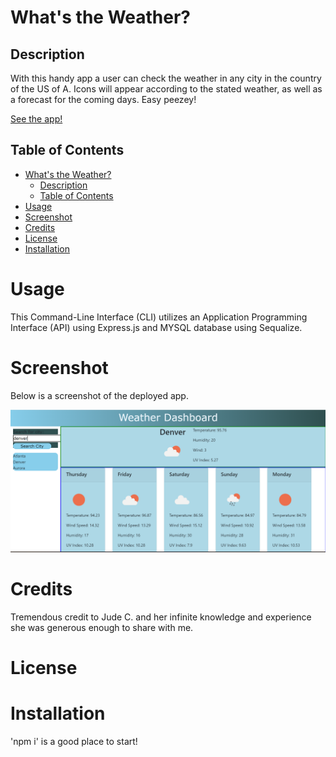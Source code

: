 # What's the Weather?

## Description

With this handy app a user can check the weather in any city in the country of the US of A.  Icons will appear according to the stated weather, as well as a forecast for the coming days.  Easy peezey!

[See the app!](https://kalebritt.github.io/weather-api-hw6/)

## Table of Contents

- [What's the Weather?](#whats-the-weather)
  - [Description](#description)
  - [Table of Contents](#table-of-contents)
- [Usage](#usage)
- [Screenshot](#screenshot)
- [Credits](#credits)
- [License](#license)
- [Installation](#installation)

# Usage

This Command-Line Interface (CLI) utilizes an Application Programming Interface (API) using Express.js and MYSQL database using Sequalize.

# Screenshot

Below is a screenshot of the deployed app.

![screenshot of app deployed](./assets/images/weatherapi.png)

# Credits

Tremendous credit to Jude C. and her infinite knowledge and experience she was generous enough to share with me.

# License

# Installation

'npm i' is a good place to start!

